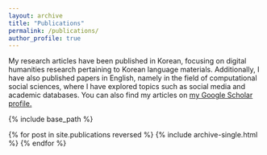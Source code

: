 ```yaml
---
layout: archive
title: "Publications"
permalink: /publications/
author_profile: true
---
```

My research articles have been published in Korean, focusing on digital humanities research pertaining to Korean language materials. Additionally, I have also published papers in English, namely in the field of computational social sciences, where I have explored topics such as social media and academic databases. You can also find my articles on <u><a href="https://scholar.google.com/citations?user=y-34CCwAAAAJ" target="_blank">my Google Scholar profile</a>.</u>


{% include base_path %}

{% for post in site.publications reversed %}
  {% include archive-single.html %}
{% endfor %}